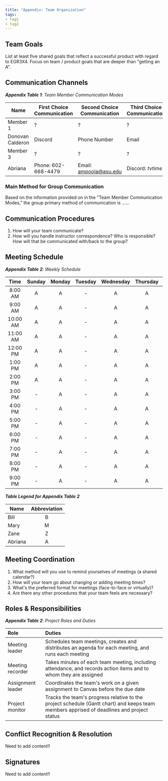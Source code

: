 ```yaml
---
title: "Appendix: Team Organization"
tags:
- tag1
- tag2
---
```


## Team Goals

List at least five shared goals that reflect a successful product with regard to EGR3X4. Focus on team / product goals that are deeper than "getting an A".

## Communication Channels

_**Appendix Table 1**: Team Member Communication Modes_

|Name                 | First Choice Communication | Second Choice Communication | Third Choice Communication |
|---------------------|----------------------------|-----------------------------|----------------------------|
|Member 1 |  ? | ? | ? |
|Donovan Calderon |  Discord | Phone Number | Email |
|Member 3 |  ? | ? | ? |
|Abriana |  Phone: 602-668-4479 | Email: ampoola@asu.edu | Discord: _tvtime_ |

### Main Method for Group Communication

Based on the information provided on in the "Team Member Communication Modes," the group primary method of communication is ......
 
## Communication Procedures

1. How will your team communicate?
2. How will you handle instructor correspondence? Who is responsible? How will that be communicated with/back to the group?

## Meeting Schedule

_**Appendix Table 2**: Weekly Schedule_

| Time | Sunday | Monday | Tuesday | Wednesday | Thursday | Friday | Saturday |
| :------: | :----: | :----: | :----: | :----: | :----: | :----: | :-----: |
| 8:00 AM | A | A | - | A | A | - | A |
| 9:00 AM | A | A | - | A | A | - | A |
| 10:00 AM | A | A | - | A | A | - | A |
| 11:00 AM | A | A | - | A | A | - | A |
| 12:00 PM | A | A | - | A | A | - | A |
| 1:00 PM | A | A | - | A | A | - | A |
| 2:00 PM | A | A | - | A | A | - | A |
| 3:00 PM | - | A | - | A | A | - | - |
| 4:00 PM | - | A | - | A | A | - | - |
| 5:00 PM | - | A | - | A | A | - | - |
| 6:00 PM | - | A | - | A | A | - | - |
| 7:00 PM | - | A | - | A | A | - | - |
| 8:00 PM | - | A | - | A | A | - | - |
| 9:00 PM | - | A | - | A | A | - | - |

_**Table Legend for Appendix Table 2**_

| Name | Abbreviation |
| ----- | :------: |
| Bill | B |
| Mary | M |
| Zane | Z |
| Abriana | A |


## Meeting Coordination

1. What method will you use to remind yourselves of meetings (a shared calendar?)
1. How will your team go about changing or adding meeting times?
1. What's the preferred format for meetings (face-to-face or virtually)?
1. Are there any other procedures that your team feels are necessary?

## Roles & Responsibilities

_**Appendix Table 2**: Project Roles and Duties_

| **Role**          | **Duties**                                                                                                                                |
| :---------------- | :---------------------------------------------------------------------------------------------------------------------------------------- |
| Meeting leader    | Schedules team meetings, creates and distributes an agenda for each meeting, and runs each meeting                                        |
| Meeting recorder  | Takes minutes of each team meeting, including attendance, and records action items and to whom they are assigned                          |
| Assignment leader | Coordinates the team's work on a given assignment to Canvas before the due date                                                           |
| Project monitor   | Tracks the team's progress relative to the project schedule (Gantt chart) and keeps team members apprised of deadlines and project status |

## Conflict Recognition & Resolution

Need to add content!!


## Signatures

Need to add content!!

